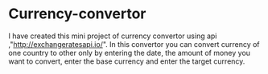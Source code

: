 # Currency-convertor
I have created this mini project of currency convertor using api ,"http://exchangeratesapi.io/". In this convertor you can convert currency of one country to other only by entering the date, the amount of money you want to convert, enter the base currency and enter the target currency.
